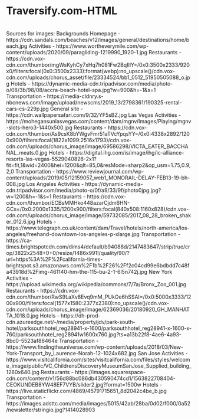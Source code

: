 # Traversify.com-HTML
<br>
Sources for images:
Backgrounds
  Homepage - https://cdn.sandals.com/beaches/v12/images/general/destinations/home/beach.jpg
  Activities - https://www.wortheverymile.com/wp-content/uploads/2020/09/paragliding-1219990_1920-1.jpg
  Restaurants - https://cdn.vox-cdn.com/thumbor/mgWsKyhCy7xHq7h081Fw2BqIIlY=/0x0:3500x2333/920x0/filters:focal(0x0:3500x2333):format(webp):no_upscale()/cdn.vox-cdn.com/uploads/chorus_asset/file/23334524/bb1_0512_51950505088_o.jpg
  Hotels - https://dynamic-media-cdn.tripadvisor.com/media/photo-o/08/3b/98/08/accra-beach-hotel-spa.jpg?w=900&h=-1&s=1
  Transportation - https://media-cldnry.s-nbcnews.com/image/upload/newscms/2019_13/2798361/190325-rental-cars-cs-229p.jpg
  General site - https://cdn.wallpapersafari.com/9/32/YF5sBZ.jpg
Las Vegas
  Activities - https://mohegansunlasvegas.com/content/dam/mgnv/Images/Playing/mgnv-slots-hero3-1440x500.jpg
  Restaurants - https://cdn.vox-cdn.com/thumbor/As9csK8bYWgvFmr51aTVcYpqsYY=/0x0:4338x2892/1200x900/filters:focal(1822x1099:2516x1793)/cdn.vox-cdn.com/uploads/chorus_image/image/69586298/VICTA_EATER_BACCHANAL_meats.0.jpg
  Hotels - https://digital.ihg.com/is/image/ihg/ic-alliance-resorts-las-vegas-5529040826-2x1?fit=fit,1&wid=2400&hei=1200&qlt=85,0&resMode=sharp2&op_usm=1.75,0.9,2,0
  Transportation - https://www.reviewjournal.com/wp-content/uploads/2019/05/12159057_web1_MONORAIL-DELAY-FEB13-19-bh-008.jpg
Los Angeles
  Activities - https://dynamic-media-cdn.tripadvisor.com/media/photo-o/0f/a9/33/9f/photo0jpg.jpg?w=1200&h=-1&s=1
  Restaurants - https://cdn.vox-cdn.com/thumbor/ECBsMMHko448azarCjdm6HN-GCs=/0x0:2000x1335/1200x900/filters:focal(840x508:1160x828)/cdn.vox-cdn.com/uploads/chorus_image/image/59732085/2017_08_28_broken_shaker_012.6.jpg
  Hotels - https://www.telegraph.co.uk/content/dam/Travel/hotels/north-america/los-angeles/freehand-downtown-los-angeles-p-xlarge.jpg
  Transportation - https://ca-times.brightspotcdn.com/dims4/default/b94088d/2147483647/strip/true/crop/3822x2548+0+0/resize/1486x991!/quality/90/?url=https%3A%2F%2Fcalifornia-times-brightspot.s3.amazonaws.com%2F1b%2F26%2Ff2c04cd99e6bdbdd7c48fa43918d%2Fimg-461140-hm-the-115-bu-2-1-6l5n742j.jpg
New York
  Activities - https://upload.wikimedia.org/wikipedia/commons/7/7a/Bronx_Zoo_001.jpg
  Restaurants - https://cdn.vox-cdn.com/thumbor/RwS9LaXv8Evq9mM_PUkOe6hSSAI=/0x0:5000x3333/1200x900/filters:focal(1577x1580:2377x2380):no_upscale()/cdn.vox-cdn.com/uploads/chorus_image/image/62369036/20180920_GH_MANHATTA_1018.0.jpg
  Hotels - https://dh-prod-cdn.azureedge.net/-/media/property/jdv/park-south-hotel/parksouthhotel_reg28941-x-1600/parksouthhotel_reg28941-x-1600-x-760/parksouthhotel_reg28941w1600x760.jpg?ts=a13b22f8-4ae6-4a93-8bc0-5523af86464e
  Transportation - https://www.findingtheuniverse.com/wp-content/uploads/2018/03/New-York-Transport_by_Laurence-Norah-12-1024x682.jpg
San Jose
  Activities - https://www.visitcalifornia.com/sites/visitcalifornia.com/files/styles/welcome_image/public/VC_ChildrensDiscoveryMuseumSanJose_Supplied_building_1280x640.jpg
  Restaurants - https://images.squarespace-cdn.com/content/v1/56d88bc086db430590474cd1/1563822708404-CEOKUNDEB8YW48EF7VYB/slider2.jpg?format=1500w
  Hotels - https://live.staticflickr.com/4869/45791715651_8d2042c4be_b.jpg
  Transportation - https://images.adsttc.com/media/images/5015/42ab/28ba/0d02/f000/0a52/newsletter/stringio.jpg?1414028903
